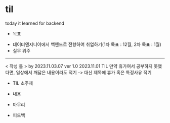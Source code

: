 # til
today it learned for backend

* 목표
 - 데이터엔지니어에서 백엔드로 전향하여 취업하기(1차 목표 : 12월, 2차 목표 : 1월)
 - 실무 위주
------------------------------------------------
< 작성 틀 > by 2023.11.03.07 ver 1.0
2023.11.01 TIL
만약 휴가여서 공부하지 못했다면, 일상에서 깨닳은 내용이라도 적기
 -> 대신 제목에 휴가 혹은 특정사유 적기

* TIL
소주제
 - 내용

* 마무리
 - 피드백
